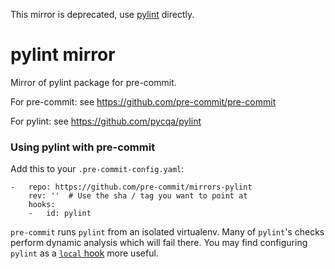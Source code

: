 This mirror is deprecated, use [pylint] directly.

[pylint]: https://github.com/pycqa/pylint

pylint mirror
=============

Mirror of pylint package for pre-commit.

For pre-commit: see https://github.com/pre-commit/pre-commit

For pylint: see https://github.com/pycqa/pylint


### Using pylint with pre-commit

Add this to your `.pre-commit-config.yaml`:

    -   repo: https://github.com/pre-commit/mirrors-pylint
        rev: ''  # Use the sha / tag you want to point at
        hooks:
        -   id: pylint

`pre-commit` runs `pylint` from an isolated virtualenv.  Many
of `pylint`'s checks perform dynamic analysis which will fail there.
You may find configuring `pylint` as a [`local` hook] more useful.

[`local` hook]: https://pre-commit.com/#repository-local-hooks
